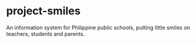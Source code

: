 # project-smiles

An information system for Philippine public schools, putting little smiles on teachers, students and parents.
